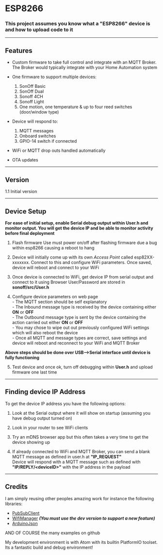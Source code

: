 # ESP8266

### This project assumes you know what a "ESP8266" device is and how to upload code to it

-------------------------------------------------------------------------------------------------------------
## Features

- Custom firmware to take full control and integrate with an MQTT Broker. The Broker would typically integrate with your Home Automation system

- One firmware to support multiple devices:
    1. SonOff Basic
    2. SonOff Dual
    3. Sonoff 4CH
    4. Sonoff Light
    5. One motion, one temperature & up to four reed switches (door/window type)  

- Device will respond to:
    1. MQTT messages
    2. Onboard switches
    3. GPIO-14 switch if connected  

- WiFi or MQTT drop outs handled automatically

- OTA updates

-------------------------------------------------------------------------------------------------------------
## Version
1.1 Initial version  

-------------------------------------------------------------------------------------------------------------
## Device Setup
**For ease of initial setup, enable Serial debug output within **User.h** and monitor output. You will get the device IP and be able to monitor activity before final deployment**  

1. Flash firmware
    Use must power on/off after flashing firmware due a bug within esp8266 causing a reboot to hang  

2. Device will initially come up with its own *Access Point* called esp82XX-xxxxxxx. Connect to this and configure WiFi parameters. Once saved, device will reboot and connect to your WiFi  

3. Once device is connected to WiFi, get device IP from serial output and connect to it using Browser
   User/Password are stored in **sonoff/src/User.h**  

4. Configure device parameters on web page  
       - The MQTT section should be self explanatory  
       - The Inbound message type is received by the device containing either **ON** or **OFF**  
       - The Outbound message type is sent by the device containing the action carried out either **ON** or **OFF**  
       - You may chose to wipe out out previously configured WiFi settings which will also reboot the device  
       - Once all MQTT and message types are correct, save settings and device will reboot and reconnect to your WiFi and MQTT Broker  

**Above steps should be done over USB-->Serial interface until device is fully functioning**  

5. Test device and once ok, turn off debugging within **User.h** and upload firmware one last time  


-------------------------------------------------------------------------------------------------------------
## Finding device IP Address
To get the device IP address you have the following options:  

  1. Look at the Serial output where it will show on startup (assuming you have debug output turned on)  
  
  2. Look in your router to see WiFi clients  
  
  3. Try an mDNS browser app but this often takes a very time to get the device showing up  
  
  4. If already connected to WiFi and MQTT Broker, you can send a blank MQTT message as defined in user.h at **"IP_REQUEST"**  
     Device will respond with a MQTT message such as defined with **"IP/REPLY/\<deviceID\>"** with the IP address in the payload  

-------------------------------------------------------------------------------------------------------------
## Credits
I am simply reusing other peoples amazing work for instance the following libraries:  
  - [PubSubClient](https://github.com/knolleary/pubsubclient)  
  - [WifiManager](https://github.com/tzapu/WiFiManager)  ***(You must use the dev version to support a new feature)***
  - [ArduinoJson](https://github.com/bblanchon/ArduinoJson)  

AND OF COURSE the many examples on github  

My development environment is with Atom with its builtin PlatformIO toolset. Its a fantastic build and debug environment!